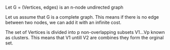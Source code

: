 Let G = (Vertices, edges) is an n-node undirected graph

Let us assume that G is a complete graph.
This means if there is no edge between two nodes, we can add it with an infinite cost.

<!-- Let Vertice 1 untill Vertice p be a partition of Vertices into p subsets called clusters -->

The set of Vertices is divided into p non-overlapping subsets V1...Vp known as clusters.
This means that V1 untill V2 are combines they form the orginal set.
